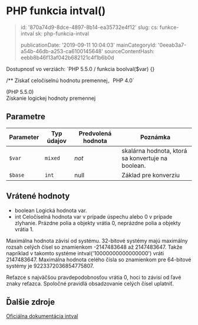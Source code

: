 PHP funkcia intval()
====================

> id: '870a74d9-8dce-4897-8b14-ea35732e4f12'
> slug:
> 	cs: funkce-intval
> 	sk: php-funkcia-intval
> 
> publicationDate: '2019-09-11 10:04:03'
> mainCategoryId: '0eeab3a7-a54b-46db-a253-ca6100145648'
> sourceContentHash: eebb8b46f13af042b682121c4f1b6b0d

Dostupnosť vo verziách: `PHP 5.5.0
/
funkcia boolval($var) {}

/**
Získať celočíselnú hodnotu premennej`, `PHP 4.0`

(PHP 5.5.0)<br/>
Získanie logickej hodnoty premennej


Parametre
--------------

| Parameter | Typ údajov | Predvolená hodnota | Poznámka |
|-----|-----|-----|-----|
| `$var` | `mixed` | *not* | skalárna hodnota, ktorá sa konvertuje na boolean. |
| `$base` | `int` | null | Základ pre konverziu |


Vrátené hodnoty
----------------


- boolean Logická hodnota var.
- int Celočíselná hodnota var v prípade úspechu alebo 0 v prípade
zlyhanie. Prázdne polia a objekty vrátia 0, neprázdne polia a
objekty vrátia 1.
</p>
<p>
Maximálna hodnota závisí od systému. 32-bitové systémy majú
maximálny rozsah celých čísel so znamienkom -2147483648 až 2147483647. Takže napríklad
v takomto systéme intval('10000000000000000') vráti
2147483647. Maximálna hodnota celého čísla so znamienkom pre 64-bitové systémy je
9223372036854775807.
</p>
<p>
Reťazce s najväčšou pravdepodobnosťou vrátia 0, hoci to závisí od
ľavé znaky reťazca. Spoločné pravidlá
obsadzovanie celých čísel
uplatniť.

Ďalšie zdroje
------------

[Oficiálna dokumentácia intval](https://www.php.net/manual/en/function.intval.php)
